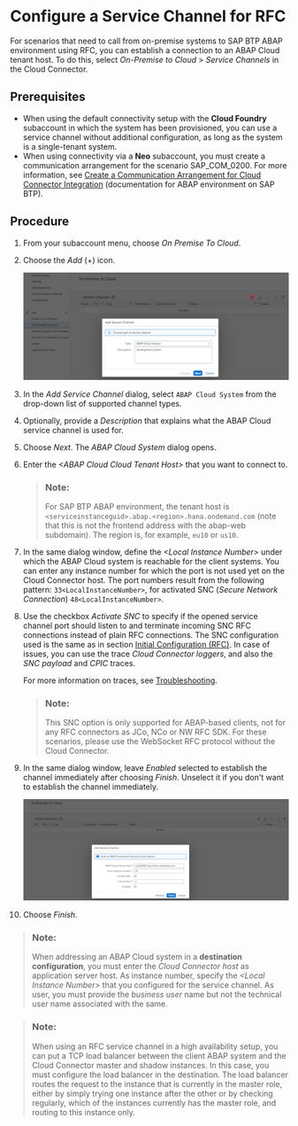 <!-- loio18602c25ae33423f847e9f2c539d7fa0 -->

# Configure a Service Channel for RFC

For scenarios that need to call from on-premise systems to SAP BTP ABAP environment using RFC, you can establish a connection to an ABAP Cloud tenant host. To do this, select *On-Premise to Cloud* \> *Service Channels* in the Cloud Connector.



<a name="loio18602c25ae33423f847e9f2c539d7fa0__section_zhm_wsk_52b"/>

## Prerequisites

-   When using the default connectivity setup with the **Cloud Foundry** subaccount in which the system has been provisioned, you can use a service channel without additional configuration, as long as the system is a single-tenant system.
-   When using connectivity via a **Neo** subaccount, you must create a communication arrangement for the scenario SAP\_COM\_0200. For more information, see [Create a Communication Arrangement for Cloud Connector Integration](https://help.sap.com/viewer/65de2977205c403bbc107264b8eccf4b/Cloud/en-US/16c9c3d29c79484c9b7cc0560e08e770.html) \(documentation for ABAP environment on SAP BTP\).



<a name="loio18602c25ae33423f847e9f2c539d7fa0__section_dqg_xgy_tz"/>

## Procedure

1.  From your subaccount menu, choose *On Premise To Cloud*.
2.  Choose the *Add* \(+\) icon.

    ![](images/SCC_ServiceChannels_-_RFC_Add_605993f.png)

3.  In the *Add Service Channel* dialog, select `ABAP Cloud System` from the drop-down list of supported channel types.
4.  Optionally, provide a *Description* that explains what the ABAP Cloud service channel is used for.
5.  Choose *Next*. The *ABAP Cloud System* dialog opens.
6.  Enter the *<ABAP Cloud Cloud Tenant Host\>* that you want to connect to.

    > ### Note:  
    > For SAP BTP ABAP environment, the tenant host is `<serviceinstanceguid>.abap.<region>.hana.ondemand.com` \(note that this is not the frontend address with the abap-web subdomain\). The region is, for example, `eu10` or `us10`.

7.  In the same dialog window, define the *<Local Instance Number\>* under which the ABAP Cloud system is reachable for the client systems. You can enter any instance number for which the port is not used yet on the Cloud Connector host. The port numbers result from the following pattern: `33<LocalInstanceNumber>`, for activated SNC \(*Secure Network Connection*\) `48<LocalInstanceNumber>`.
8.  Use the checkbox *Activate SNC* to specify if the opened service channel port should listen to and terminate incoming SNC RFC connections instead of plain RFC connections. The SNC configuration used is the same as in section [Initial Configuration \(RFC\)](initial-configuration-rfc-f09eefe.md). In case of issues, you can use the trace *Cloud Connector loggers*, and also the *SNC payload* and *CPIC* traces.

    For more information on traces, see [Troubleshooting](troubleshooting-e7df7f1.md).

    > ### Note:  
    > This SNC option is only supported for ABAP-based clients, not for any RFC connectors as JCo, NCo or NW RFC SDK. For these scenarios, please use the WebSocket RFC protocol without the Cloud Connector.

9.  In the same dialog window, leave *Enabled* selected to establish the channel immediately after choosing *Finish*. Unselect it if you don't want to establish the channel immediately.

    ![](images/SCC_ServiceChannels_-_RFC_Enabled_59bb37f.png)

10. Choose *Finish*.

> ### Note:  
> When addressing an ABAP Cloud system in a **destination configuration**, you must enter the *Cloud Connector host* as application server host. As instance number, specify the *<Local Instance Number\>* that you configured for the service channel. As user, you must provide the *business user* name but not the technical user name associated with the same.

> ### Note:  
> When using an RFC service channel in a high availability setup, you can put a TCP load balancer between the client ABAP system and the Cloud Connector master and shadow instances. In this case, you must configure the load balancer in the destination. The load balancer routes the request to the instance that is currently in the master role, either by simply trying one instance after the other or by checking regularly, which of the instances currently has the master role, and routing to this instance only.

